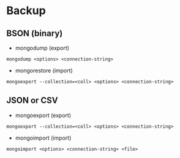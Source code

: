 # Backup

## BSON (binary)

* mongodump (export)

```shell
mongodump <options> <connection-string>
```

* mongorestore (import)

```shell
mongoexport --collection=<coll> <options> <connection-string>
```

## JSON or CSV

* mongoexport (export)

```shell
mongoexport --collection=<coll> <options> <connection-string>
```

* mongoimport (import)

```shell
mongoimport <options> <connection-string> <file>
```

